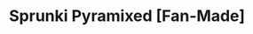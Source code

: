 ---
slug: sprunki-pyramixed-fan-made
title: Sprunki Pyramixed [Fan-Made]
description: "Sprunki Pyramixed [Fan-Made] is an exciting online game. Play for free directly in your browser!"
icon: /images/popular_mods/Sprunki Pyramixed [Fan-Made].png
url: https://wowtbc.net/sprunkin/sprunki-pyramixed-scratch/index.html
previewImage: /images/popular_mods/Sprunki Pyramixed [Fan-Made].png
type: popular mods

# SEO配置
seo:
  title: "Sprunki Pyramixed [Fan-Made] - Play Free Online Game | Fun Browser Games"
  description: "Sprunki Pyramixed [Fan-Made] - Play this fun online game for free in your browser. No download required!"
  ogImage: "/images/popular_mods/Sprunki Pyramixed [Fan-Made].png"
  keywords: "sprunki-pyramixed-fan-made, online game, browser game, free game, popular mods game, play online"

videoUrls:
  - https://www.youtube.com/embed/example1
  - https://www.youtube.com/embed/example2

whyPlay:
  title: "Why Play Sprunki Pyramixed [Fan-Made]?"
  items:
    - "Immersive Gameplay: Sprunki Pyramixed [Fan-Made] offers an engaging and immersive gaming experience that will keep you entertained for hours"
    - "Challenging Levels: Test your skills with increasingly difficult challenges and obstacles"
    - "Beautiful Graphics: Enjoy stunning visuals and smooth animations that bring the game world to life"
    - "Regular Updates: New content and features are added regularly to keep the game fresh and exciting"
    - "Free to Play: Experience all the fun without spending a penny"
    - "Community Features: Connect with other players, share strategies, and compete for high scores"
    - "Cross-Platform: Play on any device with a web browser, no downloads required"

features:
  title: "Key Features of Sprunki Pyramixed [Fan-Made]"
  image: "/images/popular_mods/Sprunki Pyramixed [Fan-Made].png"
  items:
    - "Intuitive Controls: Easy to learn controls make Sprunki Pyramixed [Fan-Made] accessible for players of all skill levels"
    - "Multiple Game Modes: Enjoy various gameplay options that provide different challenges and experiences"
    - "Character Customization: Personalize your gaming experience with unique characters and items"
    - "Achievement System: Complete special tasks to earn rewards and recognition"
    - "Leaderboards: Compete with players worldwide and see who can achieve the highest scores"

characteristics:
  title: "Game Characteristics"
  image: "/images/popular_mods/Sprunki Pyramixed [Fan-Made].png"
  items:
    - "Genre: Popular mods game with elements of strategy and skill"
    - "Difficulty: Suitable for both casual gamers and those seeking a challenge"
    - "Play Time: Quick sessions or extended gameplay, depending on your preference"
    - "Art Style: Vibrant and engaging visuals that enhance the gaming experience"
    - "Sound Design: Immersive audio that complements the gameplay perfectly"

info: "Sprunki Pyramixed [Fan-Made] is an exciting online game that offers players a unique and engaging gaming experience. With its intuitive controls, stunning visuals, and challenging gameplay, Sprunki Pyramixed [Fan-Made] provides hours of entertainment for players of all ages and skill levels. Whether you're looking for a quick gaming session during a break or an extended play session, Sprunki Pyramixed [Fan-Made] delivers an immersive experience that will keep you coming back for more. The game features multiple levels of increasing difficulty, ensuring that players are constantly challenged as they progress. With regular updates adding new content and features, Sprunki Pyramixed [Fan-Made] remains fresh and exciting, providing endless entertainment options for its growing community of players."

howToPlayIntro: "Welcome to Sprunki Pyramixed [Fan-Made]! This guide will walk you through the basics and help you master the game. Whether you're a beginner or looking to improve your skills, these tips and instructions will enhance your gaming experience."

howToPlaySteps:
  - title: "Getting Started"
    description: "Begin your Sprunki Pyramixed [Fan-Made] adventure by familiarizing yourself with the controls. Use your keyboard or mouse to navigate through the game interface. The tutorial will guide you through the basic mechanics and help you understand the objectives."
  - title: "Understanding the Objectives"
    description: "In Sprunki Pyramixed [Fan-Made], your main goal is to progress through levels by completing specific objectives. Each level presents unique challenges that require different strategies and approaches."
  - title: "Mastering the Controls"
    description: "Practice using the controls to improve your precision and reaction time. Sprunki Pyramixed [Fan-Made] requires quick reflexes and strategic thinking to overcome obstacles and defeat opponents."
  - title: "Utilizing Power-ups"
    description: "Collect power-ups throughout the game to enhance your abilities and overcome difficult challenges. Each power-up offers unique advantages that can be crucial for success."
  - title: "Developing Strategies"
    description: "As you progress in Sprunki Pyramixed [Fan-Made], develop effective strategies for different scenarios. Analyze patterns, anticipate challenges, and adapt your approach to maximize your performance."

faq:
  title: "Frequently Asked Questions about Sprunki Pyramixed [Fan-Made]"
  items:
    - question: "Is Sprunki Pyramixed [Fan-Made] free to play?"
      answer: "Yes, Sprunki Pyramixed [Fan-Made] is completely free to play directly in your web browser. No downloads or purchases are required to enjoy the full game experience."
    - question: "Can I play Sprunki Pyramixed [Fan-Made] on mobile devices?"
      answer: "Yes, Sprunki Pyramixed [Fan-Made] is optimized for both desktop and mobile play. You can enjoy the game on any device with a web browser and internet connection."
    - question: "Are there any in-game purchases?"
      answer: "While Sprunki Pyramixed [Fan-Made] is free to play, there may be optional in-game purchases available for cosmetic items or additional features that don't affect core gameplay."
    - question: "How often is Sprunki Pyramixed [Fan-Made] updated?"
      answer: "The developers regularly update Sprunki Pyramixed [Fan-Made] with new content, features, and improvements based on player feedback and game performance."
    - question: "Can I play Sprunki Pyramixed [Fan-Made] offline?"
      answer: "Currently, Sprunki Pyramixed [Fan-Made] requires an internet connection to play as it's a browser-based online game."
    - question: "Is Sprunki Pyramixed [Fan-Made] suitable for children?"
      answer: "Yes, Sprunki Pyramixed [Fan-Made] is designed to be family-friendly and suitable for players of all ages."
    - question: "How do I report bugs or issues?"
      answer: "If you encounter any problems while playing Sprunki Pyramixed [Fan-Made], you can report them through the game's support page or contact the developers directly through their website."
    - question: "Still Have Questions?"
      answer: "If you have additional questions about Sprunki Pyramixed [Fan-Made] that aren't covered in this FAQ, please visit our support center or contact our customer service team for assistance."
---